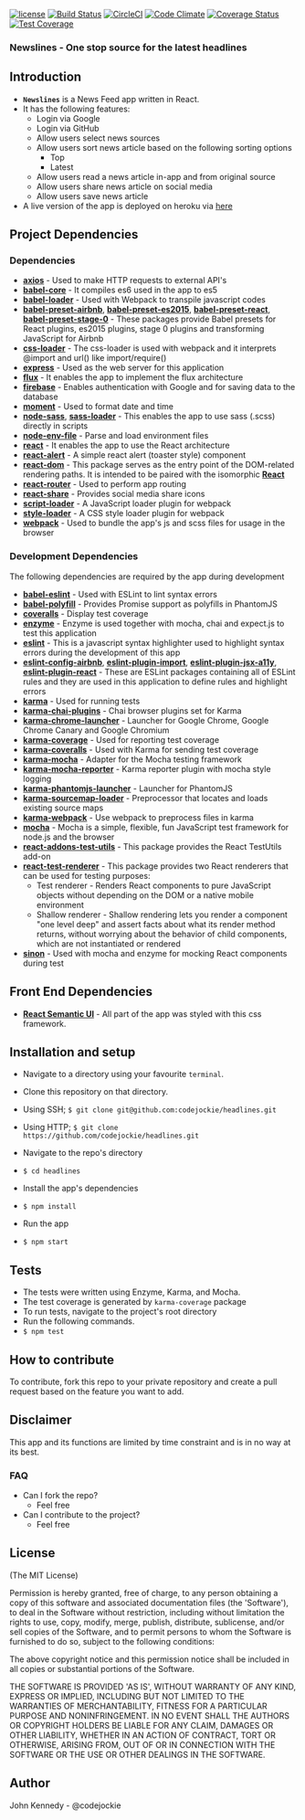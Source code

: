 [![license](https://img.shields.io/github/license/mashape/apistatus.svg?style=flat-square)](https://github.com/codejockie/headlines)
[![Build Status](https://travis-ci.org/codejockie/headlines.svg?branch=master)](https://travis-ci.org/codejockie/headlines)
[![CircleCI](https://circleci.com/gh/codejockie/headlines.svg?style=svg)](https://circleci.com/gh/codejockie/headlines)
[![Code Climate](https://codeclimate.com/github/codejockie/headlines/badges/gpa.svg)](https://codeclimate.com/github/codejockie/headlines)
[![Coverage Status](https://coveralls.io/repos/github/codejockie/headlines/badge.svg?branch=master)](https://coveralls.io/github/codejockie/headlines?branch=master)
[![Test Coverage](https://codeclimate.com/github/codejockie/headlines/badges/coverage.svg)](https://codeclimate.com/github/codejockie/headlines/coverage)

### Newslines - One stop source for the latest headlines

## Introduction
+  **`Newslines`** is a News Feed app written in React.
+  It has the following features:
   +  Login via Google
   +  Login via GitHub
   +  Allow users select news sources
   +  Allow users sort news article based on the following sorting options
      +  Top
      +  Latest
   +  Allow users read a news article in-app and from original source
   +  Allow users share news article on social media
   +  Allow users save news article
+  A live version of the app is deployed on heroku via [here](https://newslines.herokuapp.com)

## Project Dependencies

### Dependencies
+  **[axios](https://www.npmjs.com/package/axios)** - Used to make HTTP requests to external API's
+  **[babel-core](https://www.npmjs.com/package/babel-core)** - It compiles es6 used in the app to es5
+  **[babel-loader](https://www.npmjs.com/package/babel-loader)** - Used with Webpack to transpile javascript codes
+  **[babel-preset-airbnb](https://www.npmjs.com/package/babel-preset-airbnb)**, **[babel-preset-es2015](https://www.npmjs.com/package/babel-preset-es2015)**, **[babel-preset-react](https://www.npmjs.com/package/babel-preset-react)**, **[babel-preset-stage-0](https://www.npmjs.com/package/babel-preset-stage-0)** - These packages provide Babel presets for React plugins, es2015 plugins, stage 0 plugins and transforming JavaScript for Airbnb
+  **[css-loader](https://www.npmjs.com/package/css-loader)** - The  css-loader is used with webpack and it interprets @import and url() like import/require()
+  **[express](https://www.npmjs.com/package/express)** - Used as the web server for this application
+  **[flux](https://www.npmjs.com/package/flux)** - It enables the app to implement the flux architecture
+  **[firebase](https://www.npmjs.com/package/firebase)** - Enables authentication with Google and for saving data to the database
+  **[moment](https://www.npmjs.com/package/moment)** - Used to format date and time
+  **[node-sass](https://www.npmjs.com/package/node-sass)**, **[sass-loader](https://www.npmjs.com/package/sass-loader)** - This enables the app to use sass (.scss) directly in scripts
+  **[node-env-file](https://www.npmjs.com/package/node-env-file)** - Parse and load environment files
+  **[react](https://www.npmjs.com/package/react)** - It enables the app to use the React architecture
+  **[react-alert](https://www.npmjs.com/package/react-alert)** - A simple react alert (toaster style) component
+  **[react-dom](https://www.npmjs.com/package/react-dom)** - This package serves as the entry point of the DOM-related rendering paths. It is intended to be paired with the isomorphic **[React](https://www.npmjs.com/package/react)**
+  **[react-router](https://www.npmjs.com/package/react-router)** - Used to perform app routing
+  **[react-share](https://www.npmjs.com/package/react-share)** - Provides social media share icons
+  **[script-loader](https://www.npmjs.com/package/script-loader)** - A JavaScript loader plugin for webpack
+  **[style-loader](https://www.npmjs.com/package/style-loader)** - A CSS style loader plugin for webpack
+  **[webpack](https://www.npmjs.com/package/webpack)** - Used to bundle the app's js and scss files for usage in the browser

### Development Dependencies
The following dependencies are required by the app during development
  +  **[babel-eslint](https://www.npmjs.com/package/babel-eslint)** - Used with ESLint to lint syntax errors
  +  **[babel-polyfill](https://www.npmjs.com/package/babel-polyfill)** - Provides Promise support as polyfills in PhantomJS
  +  **[coveralls](https://www.npmjs.com/package/coveralls)** - Display test coverage
  +  **[enzyme](https://www.npmjs.com/package/enzyme)** - Enzyme is used together with mocha, chai and expect.js to test this application
  +  **[eslint](https://www.npmjs.com/package/eslint)** - This is a javascript syntax highlighter used to highlight syntax errors during the development of this app
  +  **[eslint-config-airbnb](https://www.npmjs.com/package/eslint-config-airbnb)**, **[eslint-plugin-import](https://www.npmjs.com/package/eslint-plugin-import)**, **[eslint-plugin-jsx-a11y](https://www.npmjs.com/package/eslint-plugin-jsx-a11y)**, **[eslint-plugin-react](https://www.npmjs.com/package/eslint-plugin-react)**  - These are ESLint packages containing all of ESLint rules and they are used in this application to define rules and highlight errors
  +  **[karma](https://www.npmjs.com/package/karma)** - Used for running tests
  +  **[karma-chai-plugins](https://www.npmjs.com/package/karma-chai-plugins)** - Chai browser plugins set for Karma
  +  **[karma-chrome-launcher](https://www.npmjs.com/package/karma-chrome-launcher)** - Launcher for Google Chrome, Google Chrome Canary and Google Chromium
  +  **[karma-coverage](https://www.npmjs.com/package/karma-coverage)** - Used for reporting test coverage
  +  **[karma-coveralls](https://www.npmjs.com/package/karma-coveralls)** - Used with Karma for sending test coverage
  +  **[karma-mocha](https://www.npmjs.com/package/karma-mocha)** - Adapter for the Mocha testing framework
  +  **[karma-mocha-reporter](https://www.npmjs.com/package/karma-mocha-reporter)** - Karma reporter plugin with mocha style logging
  +  **[karma-phantomjs-launcher](https://www.npmjs.com/package/karma-phantomjs-launcher)** - Launcher for PhantomJS
  +  **[karma-sourcemap-loader](https://www.npmjs.com/package/karma-sourcemap-loader)** - Preprocessor that locates and loads existing source maps
  +  **[karma-webpack](https://www.npmjs.com/package/karma-webpack)** - Use webpack to preprocess files in karma
  +  **[mocha](https://www.npmjs.com/package/mocha)** - Mocha is a simple, flexible, fun JavaScript test framework for node.js and the browser
  +  **[react-addons-test-utils](https://www.npmjs.com/package/react-addons-test-utils)** - This package provides the React TestUtils add-on
  +  **[react-test-renderer](https://www.npmjs.com/package/react-test-renderer)** - This package provides two React renderers that can be used for testing purposes:
     +  Test renderer - Renders React components to pure JavaScript objects without depending on the DOM or a native mobile environment
     +  Shallow renderer - Shallow rendering lets you render a component "one level deep" and assert facts about what its render method returns, without worrying about the behavior of child components, which are not instantiated or rendered
  +  **[sinon](https://www.npmjs.com/package/sinon)** - Used with mocha and enzyme for mocking React components during test

## Front End Dependencies
+  **[React Semantic UI](https://react.semantic-ui.com/)** - All part of the app was styled with this css framework.

## Installation and setup
+  Navigate to a directory using your favourite `terminal`.
+  Clone this repository on that directory.
  +  Using SSH;
    `$ git clone git@github.com:codejockie/headlines.git`

  +  Using HTTP;
    `$ git clone https://github.com/codejockie/headlines.git`

+  Navigate to the repo's directory
  +  `$ cd headlines`
+  Install the app's dependencies
  +  `$ npm install`
+  Run the app
  +  `$ npm start`

## Tests
+  The tests were written using Enzyme, Karma, and Mocha.
+  The test coverage is generated by `karma-coverage` package
+  To run tests, navigate to the project's root directory
+  Run the following commands.
  +  `$ npm test`
  

## How to contribute
To contribute, fork this repo to your private repository and create a pull request based on the feature you want to add.

## Disclaimer
This app and its functions are limited by time constraint and is in no way at its best.

### FAQ
+ Can I fork the repo?
  + Feel free
+ Can I contribute to the project?
  + Feel free

## License

(The MIT License)

Permission is hereby granted, free of charge, to any person obtaining
a copy of this software and associated documentation files (the
'Software'), to deal in the Software without restriction, including
without limitation the rights to use, copy, modify, merge, publish,
distribute, sublicense, and/or sell copies of the Software, and to
permit persons to whom the Software is furnished to do so, subject to
the following conditions:

The above copyright notice and this permission notice shall be
included in all copies or substantial portions of the Software.

THE SOFTWARE IS PROVIDED 'AS IS', WITHOUT WARRANTY OF ANY KIND,
EXPRESS OR IMPLIED, INCLUDING BUT NOT LIMITED TO THE WARRANTIES OF
MERCHANTABILITY, FITNESS FOR A PARTICULAR PURPOSE AND NONINFRINGEMENT.
IN NO EVENT SHALL THE AUTHORS OR COPYRIGHT HOLDERS BE LIABLE FOR ANY
CLAIM, DAMAGES OR OTHER LIABILITY, WHETHER IN AN ACTION OF CONTRACT,
TORT OR OTHERWISE, ARISING FROM, OUT OF OR IN CONNECTION WITH THE
SOFTWARE OR THE USE OR OTHER DEALINGS IN THE SOFTWARE.

## Author
John Kennedy - @codejockie
